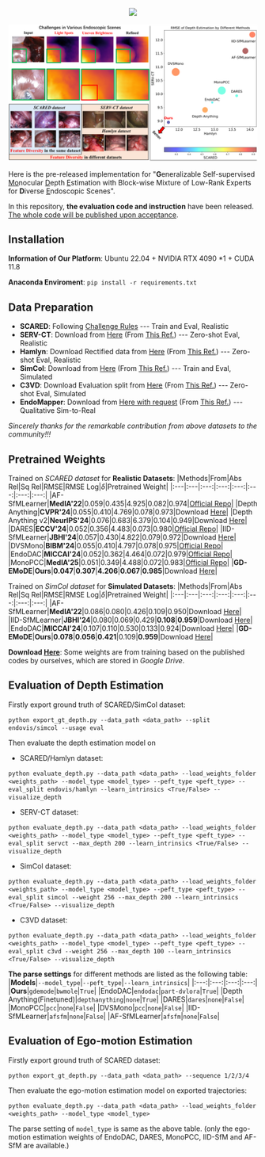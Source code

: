<p align="center">
<img src="https://capsule-render.vercel.app/api?color=0000FF&type=waving&fontAlignY=35&text=GD-EMoDE&fontColor=FFFFFF&desc=Generalizable%20Self-supervised%20Monocular%20Depth%20Estimation%20for%20Diverse%20Endoscopic%20Scenes&height=250" />
</p>

![](assets/teaser.png)

Here is the pre-released implementation for "**G**eneralizable Self-supervised <ins>Mo</ins>nocular <ins>D</ins>epth <ins>E</ins>stimation with Block-wise Mixture of Low-Rank Experts for **D**iverse <ins>E</ins>ndoscopic Scenes". 

In this repository, **the evaluation code and instruction** have been released. <ins>The whole code will be published upon acceptance</ins>.

## Installation
**Information of Our Platform**: Ubuntu 22.04 + NVIDIA RTX 4090 *1 + CUDA 11.8

**Anaconda Enviroment**: `pip install -r requirements.txt`

## Data Preparation

- **SCARED**: Following [Challenge Rules](https://endovissub2019-scared.grand-challenge.org/) --- Train and Eval, Realistic
- **SERV-CT**: Download from [Here](https://www.ucl.ac.uk/interventional-surgical-sciences/weiss-open-research/weiss-open-data-server/serv-ct) (From [This Ref.](https://www.sciencedirect.com/science/article/pii/S1361841521003479)) --- Zero-shot Eval, Realistic
- **Hamlyn**: Download Rectified data from [Here](https://unizares-my.sharepoint.com/personal/recasens_unizar_es/_layouts/15/onedrive.aspx?id=%2Fpersonal%2Frecasens%5Funizar%5Fes%2FDocuments%2FDoctorado%2FEndo%2DDepth%2Dand%2DMotion%2FOpen%20access%20files%2Fhamlyn%5Fdata&ga=1) (From [This Ref.](https://ieeexplore.ieee.org/abstract/document/9478277)) --- Zero-shot Eval, Realistic
- **SimCol**: Download from [Here](https://rdr.ucl.ac.uk/articles/dataset/Simcol3D_-_3D_Reconstruction_during_Colonoscopy_Challenge_Dataset/24077763) (From [This Ref.](https://arxiv.org/abs/2307.11261)) --- Train and Eval, Simulated
- **C3VD**: Download Evaluation split from [Here](https://drive.google.com/drive/folders/1QfacGUjaD1-ByC1XvukUzu84HGdwKXhF) (From [This Ref.](https://link.springer.com/chapter/10.1007/978-3-031-73411-3_27)) --- Zero-shot Eval, Simulated
- **EndoMapper**: Download from [Here with request](https://www.synapse.org/#!Synapse:syn52137895) (From [This Ref.](https://www.nature.com/articles/s41597-023-02564-7)) --- Qualitative Sim-to-Real

_Sincerely thanks for the remarkable contribution from above datasets to the community!!!_

## Pretrained Weights
Trained on _SCARED dataset_ for **Realistic Datasets**:
|Methods|From|Abs Rel|Sq Rel|RMSE|RMSE Log|$\delta$|Pretrained Weight|
|:---|:---|:---:|:---:|:---:|:---:|:---:|:---:|
|AF-SfMLearner|**MedIA'22**|0.059|0.435|4.925|0.082|0.974|[Official Repo](https://github.com/ShuweiShao/AF-SfMLearner/tree/main?tab=readme-ov-file#-model-zoo)|
|Depth Anything|**CVPR'24**|0.055|0.410|4.769|0.078|0.973|Download [Here](https://drive.google.com/file/d/1H2Zw4Slc9QsBrgsUQ8zbG0XOYEgdXB50/view?usp=sharing)|
|Depth Anything v2|**NeurIPS'24**|0.076|0.683|6.379|0.104|0.949|Download [Here](https://drive.google.com/file/d/1H2Zw4Slc9QsBrgsUQ8zbG0XOYEgdXB50/view?usp=sharing)|
|DARES|**ECCV'24**|0.052|0.356|4.483|0.073|0.980|[Official Repo](https://github.com/mobarakol/DARES?tab=readme-ov-file#model-zoo)|
|IID-SfMLearner|**JBHI'24**|0.057|0.430|4.822|0.079|0.972|Download [Here](https://drive.google.com/file/d/1H2Zw4Slc9QsBrgsUQ8zbG0XOYEgdXB50/view?usp=sharing)|
|DVSMono|**BIBM'24**|0.055|0.410|4.797|0.078|0.975|[Official Repo](https://github.com/adam99goat/DVSMono/tree/main/AF_training_split)|
|EndoDAC|**MICCAI'24**|0.052|0.362|4.464|0.072|0.979|[Official Repo](https://github.com/BeileiCui/EndoDAC/tree/main?tab=readme-ov-file#results)|
|MonoPCC|**MedIA'25**|0.051|0.349|4.488|0.072|0.983|[Official Repo](https://github.com/adam99goat/MonoPCC/tree/main/evaluation_results/AF_training_split)|
|**GD-EMoDE**|**Ours**|**0.047**|**0.307**|**4.206**|**0.067**|**0.985**|Download [Here](https://drive.google.com/file/d/1H2Zw4Slc9QsBrgsUQ8zbG0XOYEgdXB50/view?usp=sharing)|

Trained on _SimCol dataset_ for **Simulated Datasets**:
|Methods|From|Abs Rel|Sq Rel|RMSE|RMSE Log|$\delta$|Pretrained Weight|
|:---|:---|:---:|:---:|:---:|:---:|:---:|:---:|
|AF-SfMLearner|**MedIA'22**|0.086|0.080|0.426|0.109|0.950|Download [Here](https://drive.google.com/file/d/1H2Zw4Slc9QsBrgsUQ8zbG0XOYEgdXB50/view?usp=sharing)|
|IID-SfMLearner|**JBHI'24**|0.080|0.069|0.429|**0.108**|**0.959**|Download [Here](https://drive.google.com/file/d/1H2Zw4Slc9QsBrgsUQ8zbG0XOYEgdXB50/view?usp=sharing)|
|EndoDAC|**MICCAI'24**|0.107|0.110|0.530|0.133|0.924|Download [Here](https://drive.google.com/file/d/1H2Zw4Slc9QsBrgsUQ8zbG0XOYEgdXB50/view?usp=sharing)|
|**GD-EMoDE**|**Ours**|**0.078**|**0.056**|**0.421**|0.109|**0.959**|Download [Here](https://drive.google.com/file/d/1H2Zw4Slc9QsBrgsUQ8zbG0XOYEgdXB50/view?usp=sharing)|

**Download [Here](https://drive.google.com/file/d/1H2Zw4Slc9QsBrgsUQ8zbG0XOYEgdXB50/view?usp=sharing)**: Some weights are from training based on the published codes by ourselves, which are stored in _Google Drive_.

## Evaluation of Depth Estimation
Firstly export ground truth of SCARED/SimCol dataset:
```
python export_gt_depth.py --data_path <data_path> --split endovis/simcol --usage eval
```
Then evaluate the depth estimation model on
- SCARED/Hamlyn dataset:
```
python evaluate_depth.py --data_path <data_path> --load_weights_folder <weights_path> --model_type <model_type> --peft_type <peft_type> --eval_split endovis/hamlyn --learn_intrinsics <True/False> --visualize_depth
```
- SERV-CT dataset:
```
python evaluate_depth.py --data_path <data_path> --load_weights_folder <weights_path> --model_type <model_type> --peft_type <peft_type> --eval_split servct --max_depth 200 --learn_intrinsics <True/False> --visualize_depth
```
- SimCol dataset:
```
python evaluate_depth.py --data_path <data_path> --load_weights_folder <weights_path> --model_type <model_type> --peft_type <peft_type> --eval_split simcol --weight 256 --max_depth 200 --learn_intrinsics <True/False> --visualize_depth
```
- C3VD dataset:
```
python evaluate_depth.py --data_path <data_path> --load_weights_folder <weights_path> --model_type <model_type> --peft_type <peft_type> --eval_split c3vd --weight 256 --max_depth 100 --learn_intrinsics <True/False> --visualize_depth
```
**The parse settings** for different methods are listed as the following table:
|**Models**|`--model_type`|`--peft_type`|`--learn_intrinsics`|
|:---:|:---:|:---:|:---:|
|**Ours**|`gdemode`|`bwmole`|`True`|
|EndoDAC|`endodac`|`part-dvlora`|`True`|
|Depth Anything(Finetuned)|`depthanything`|`none`|`True`|
|DARES|`dares`|`none`|`False`|
|MonoPCC|`pcc`|`none`|`False`|
|DVSMono|`pcc`|`none`|`False`|
|IID-SfMLearner|`afsfm`|`none`|`False`|
|AF-SfMLearner|`afsfm`|`none`|`False`|
## Evaluation of Ego-motion Estimation
Firstly export ground truth of SCARED dataset:
```
python export_gt_depth.py --data_path <data_path> --sequence 1/2/3/4
```
Then evaluate the ego-motion estimation model on exported trajectories:
```
python evaluate_depth.py --data_path <data_path> --load_weights_folder <weights_path> --model_type <model_type>
```
The parse setting of `model_type` is same as the above table. 
(only the ego-motion estimation weights of EndoDAC, DARES, MonoPCC, IID-SfM and AF-SfM are available.)
